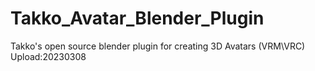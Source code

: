 # Takko_Avatar_Blender_Plugin
Takko's open source blender plugin for creating 3D Avatars (VRM\VRC)
Upload:20230308
